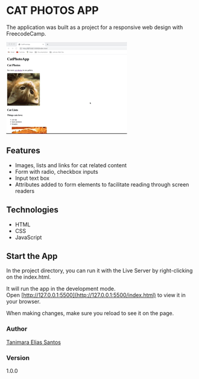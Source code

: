 # CAT PHOTOS APP

The application was built as a project for a responsive web design with FreecodeCamp.

![cat photo app - Tanimara Elias Santos](assets/images/cat-photo-app-showcase.gif)

## Features

- Images, lists and links for cat related content
- Form with radio, checkbox inputs
- Input text box
- Attributes added to form elements to facilitate reading through screen readers

## Technologies

- HTML
- CSS
- JavaScript

## Start the App

In the project directory, you can run it with the Live Server by right-clicking on the index.html.

It will run the app in the development mode.\
Open [http://127.0.0.1:5500](http://127.0.0.1:5500/index.html) to view it in your browser.

When making changes, make sure you reload to see it on the page.

### Author

[Tanimara Elias Santos](https://github.com/tanimaraeliassantos)

### Version

1.0.0
